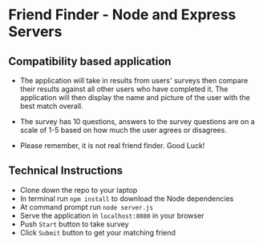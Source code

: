 # Friend Finder - Node and Express Servers

## Compatibility based application

- The application will take in results from users' surveys then compare their results against all other users who have completed it. The application will then display the name and picture of the user with the best match overall.

- The survey has 10 questions, answers to the survey questions are on a scale of 1-5 based on how much the user agrees or disagrees.

- Please remember, it is not real friend finder. Good Luck!

## Technical Instructions

- Clone down the repo to your laptop
- In terminal run ``` npm install ``` to download the Node dependencies
- At command prompt run ``` node server.js ```
- Serve the application in ``` localhost:8080 ``` in your browser
- Push ``` Start ``` button to take survey
- Click ``` Submit ``` button to get your matching friend